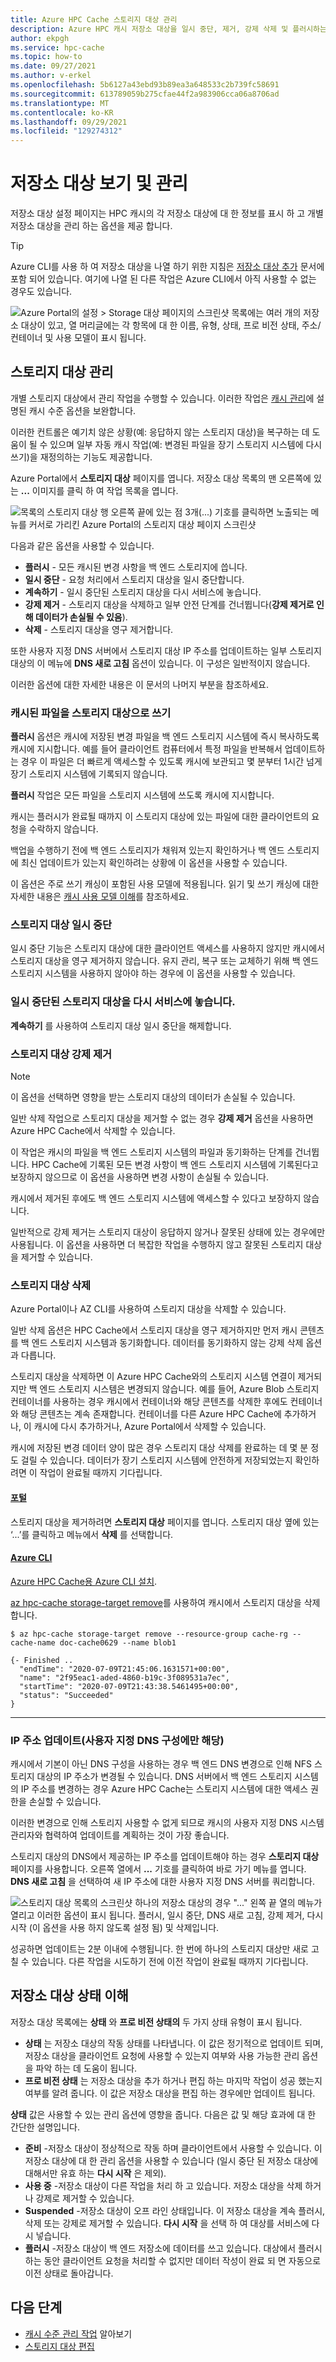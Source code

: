 ```yaml
---
title: Azure HPC Cache 스토리지 대상 관리
description: Azure HPC 캐시 저장소 대상을 일시 중단, 제거, 강제 삭제 및 플러시하는 방법 및 저장소 대상 상태를 이해 하는 방법
author: ekpgh
ms.service: hpc-cache
ms.topic: how-to
ms.date: 09/27/2021
ms.author: v-erkel
ms.openlocfilehash: 5b6127a43ebd93b89ea3a648533c2b739fc58691
ms.sourcegitcommit: 613789059b275cfae44f2a983906cca06a8706ad
ms.translationtype: MT
ms.contentlocale: ko-KR
ms.lasthandoff: 09/29/2021
ms.locfileid: "129274312"
---
```

# <a name="view-and-manage-storage-targets"></a>저장소 대상 보기 및 관리

저장소 대상 설정 페이지는 HPC 캐시의 각 저장소 대상에 대 한 정보를 표시 하 고 개별 저장소 대상을 관리 하는 옵션을 제공 합니다.

> [!TIP]
> Azure CLI를 사용 하 여 저장소 대상을 나열 하기 위한 지침은 [저장소 대상 추가](hpc-cache-add-storage.md#view-storage-targets) 문서에 포함 되어 있습니다. 여기에 나열 된 다른 작업은 Azure CLI에서 아직 사용할 수 없는 경우도 있습니다.

![Azure Portal의 설정 > Storage 대상 페이지의 스크린샷 목록에는 여러 개의 저장소 대상이 있고, 열 머리글에는 각 항목에 대 한 이름, 유형, 상태, 프로 비전 상태, 주소/컨테이너 및 사용 모델이 표시 됩니다.](media/storage-targets-list-states.png)

## <a name="manage-storage-targets"></a>스토리지 대상 관리

개별 스토리지 대상에서 관리 작업을 수행할 수 있습니다. 이러한 작업은 [캐시 관리](hpc-cache-manage.md)에 설명된 캐시 수준 옵션을 보완합니다.

이러한 컨트롤은 예기치 않은 상황(예: 응답하지 않는 스토리지 대상)을 복구하는 데 도움이 될 수 있으며 일부 자동 캐시 작업(예: 변경된 파일을 장기 스토리지 시스템에 다시 쓰기)을 재정의하는 기능도 제공합니다.

Azure Portal에서 **스토리지 대상** 페이지를 엽니다. 저장소 대상 목록의 맨 오른쪽에 있는 **...** 이미지를 클릭 하 여 작업 목록을 엽니다.

![목록의 스토리지 대상 행 오른쪽 끝에 있는 점 3개(...) 기호를 클릭하면 노출되는 메뉴를 커서로 가리킨 Azure Portal의 스토리지 대상 페이지 스크린샷](media/storage-target-manage-options.png)

다음과 같은 옵션을 사용할 수 있습니다.

* **플러시** - 모든 캐시된 변경 사항을 백 엔드 스토리지에 씁니다.
* **일시 중단** - 요청 처리에서 스토리지 대상을 일시 중단합니다.
* **계속하기** - 일시 중단된 스토리지 대상을 다시 서비스에 놓습니다.
* **강제 제거** - 스토리지 대상을 삭제하고 일부 안전 단계를 건너뜁니다(**강제 제거로 인해 데이터가 손실될 수 있음**).
* **삭제** - 스토리지 대상을 영구 제거합니다.

또한 사용자 지정 DNS 서버에서 스토리지 대상 IP 주소를 업데이트하는 일부 스토리지 대상의 이 메뉴에 **DNS 새로 고침** 옵션이 있습니다. 이 구성은 일반적이지 않습니다.

이러한 옵션에 대한 자세한 내용은 이 문서의 나머지 부분을 참조하세요.

### <a name="write-cached-files-to-the-storage-target"></a>캐시된 파일을 스토리지 대상으로 쓰기

**플러시** 옵션은 캐시에 저장된 변경 파일을 백 엔드 스토리지 시스템에 즉시 복사하도록 캐시에 지시합니다. 예를 들어 클라이언트 컴퓨터에서 특정 파일을 반복해서 업데이트하는 경우 이 파일은 더 빠르게 액세스할 수 있도록 캐시에 보관되고 몇 분부터 1시간 넘게 장기 스토리지 시스템에 기록되지 않습니다.

**플러시** 작업은 모든 파일을 스토리지 시스템에 쓰도록 캐시에 지시합니다.

캐시는 플러시가 완료될 때까지 이 스토리지 대상에 있는 파일에 대한 클라이언트의 요청을 수락하지 않습니다.

백업을 수행하기 전에 백 엔드 스토리지가 채워져 있는지 확인하거나 백 엔드 스토리지에 최신 업데이트가 있는지 확인하려는 상황에 이 옵션을 사용할 수 있습니다.

이 옵션은 주로 쓰기 캐싱이 포함된 사용 모델에 적용됩니다. 읽기 및 쓰기 캐싱에 대한 자세한 내용은 [캐시 사용 모델 이해](cache-usage-models.md)를 참조하세요.

### <a name="suspend-a-storage-target"></a>스토리지 대상 일시 중단

일시 중단 기능은 스토리지 대상에 대한 클라이언트 액세스를 사용하지 않지만 캐시에서 스토리지 대상을 영구 제거하지 않습니다. 유지 관리, 복구 또는 교체하기 위해 백 엔드 스토리지 시스템을 사용하지 않아야 하는 경우에 이 옵션을 사용할 수 있습니다.

### <a name="put-a-suspended-storage-target-back-in-service"></a>일시 중단된 스토리지 대상을 다시 서비스에 놓습니다.

**계속하기** 를 사용하여 스토리지 대상 일시 중단을 해제합니다.

### <a name="force-remove-a-storage-target"></a>스토리지 대상 강제 제거

> [!NOTE]
> 이 옵션을 선택하면 영향을 받는 스토리지 대상의 데이터가 손실될 수 있습니다.

일반 삭제 작업으로 스토리지 대상을 제거할 수 없는 경우 **강제 제거** 옵션을 사용하면 Azure HPC Cache에서 삭제할 수 있습니다.

이 작업은 캐시의 파일을 백 엔드 스토리지 시스템의 파일과 동기화하는 단계를 건너뜁니다. HPC Cache에 기록된 모든 변경 사항이 백 엔드 스토리지 시스템에 기록된다고 보장하지 않으므로 이 옵션을 사용하면 변경 사항이 손실될 수 있습니다.

캐시에서 제거된 후에도 백 엔드 스토리지 시스템에 액세스할 수 있다고 보장하지 않습니다.

일반적으로 강제 제거는 스토리지 대상이 응답하지 않거나 잘못된 상태에 있는 경우에만 사용됩니다. 이 옵션을 사용하면 더 복잡한 작업을 수행하지 않고 잘못된 스토리지 대상을 제거할 수 있습니다.

### <a name="delete-a-storage-target"></a>스토리지 대상 삭제

Azure Portal이나 AZ CLI를 사용하여 스토리지 대상을 삭제할 수 있습니다.

일반 삭제 옵션은 HPC Cache에서 스토리지 대상을 영구 제거하지만 먼저 캐시 콘텐츠를 백 엔드 스토리지 시스템과 동기화합니다. 데이터를 동기화하지 않는 강제 삭제 옵션과 다릅니다.

스토리지 대상을 삭제하면 이 Azure HPC Cache와의 스토리지 시스템 연결이 제거되지만 백 엔드 스토리지 시스템은 변경되지 않습니다. 예를 들어, Azure Blob 스토리지 컨테이너를 사용하는 경우 캐시에서 컨테이너와 해당 콘텐츠를 삭제한 후에도 컨테이너와 해당 콘텐츠는 계속 존재합니다. 컨테이너를 다른 Azure HPC Cache에 추가하거나, 이 캐시에 다시 추가하거나, Azure Portal에서 삭제할 수 있습니다.

캐시에 저장된 변경 데이터 양이 많은 경우 스토리지 대상 삭제를 완료하는 데 몇 분 정도 걸릴 수 있습니다. 데이터가 장기 스토리지 시스템에 안전하게 저장되었는지 확인하려면 이 작업이 완료될 때까지 기다립니다.

#### <a name="portal"></a>[포털](#tab/azure-portal)

스토리지 대상을 제거하려면 **스토리지 대상** 페이지를 엽니다. 스토리지 대상 옆에 있는 ‘...’를 클릭하고 메뉴에서 **삭제** 를 선택합니다.

#### <a name="azure-cli"></a>[Azure CLI](#tab/azure-cli)

[Azure HPC Cache용 Azure CLI 설치](./az-cli-prerequisites.md).

[az hpc-cache storage-target remove](/cli/azure/hpc-cache/storage-target#az_hpc_cache_storage_target_remove)를 사용하여 캐시에서 스토리지 대상을 삭제합니다.

```azurecli
$ az hpc-cache storage-target remove --resource-group cache-rg --cache-name doc-cache0629 --name blob1

{- Finished ..
  "endTime": "2020-07-09T21:45:06.1631571+00:00",
  "name": "2f95eac1-aded-4860-b19c-3f089531a7ec",
  "startTime": "2020-07-09T21:43:38.5461495+00:00",
  "status": "Succeeded"
}
```

---

### <a name="update-ip-address-custom-dns-configurations-only"></a>IP 주소 업데이트(사용자 지정 DNS 구성에만 해당)

캐시에서 기본이 아닌 DNS 구성을 사용하는 경우 백 엔드 DNS 변경으로 인해 NFS 스토리지 대상의 IP 주소가 변경될 수 있습니다. DNS 서버에서 백 엔드 스토리지 시스템의 IP 주소를 변경하는 경우 Azure HPC Cache는 스토리지 시스템에 대한 액세스 권한을 손실할 수 있습니다.

이러한 변경으로 인해 스토리지 사용할 수 없게 되므로 캐시의 사용자 지정 DNS 시스템 관리자와 협력하여 업데이트를 계획하는 것이 가장 좋습니다.

스토리지 대상의 DNS에서 제공하는 IP 주소를 업데이트해야 하는 경우 **스토리지 대상** 페이지를 사용합니다. 오른쪽 열에서 **...** 기호를 클릭하여 바로 가기 메뉴를 엽니다. **DNS 새로 고침** 을 선택하여 새 IP 주소에 대한 사용자 지정 DNS 서버를 쿼리합니다.

![스토리지 대상 목록의 스크린샷 하나의 저장소 대상의 경우 "..." 왼쪽 끝 열의 메뉴가 열리고 이러한 옵션이 표시 됩니다. 플러시, 일시 중단, DNS 새로 고침, 강제 제거, 다시 시작 (이 옵션을 사용 하지 않도록 설정 됨) 및 삭제입니다.](media/refresh-dns.png)

성공하면 업데이트는 2분 이내에 수행됩니다. 한 번에 하나의 스토리지 대상만 새로 고칠 수 있습니다. 다른 작업을 시도하기 전에 이전 작업이 완료될 때까지 기다립니다.

## <a name="understand-storage-target-state"></a>저장소 대상 상태 이해

저장소 대상 목록에는 **상태** 와 **프로 비전 상태의** 두 가지 상태 유형이 표시 됩니다.

* **상태** 는 저장소 대상의 작동 상태를 나타냅니다. 이 값은 정기적으로 업데이트 되며, 저장소 대상을 클라이언트 요청에 사용할 수 있는지 여부와 사용 가능한 관리 옵션을 파악 하는 데 도움이 됩니다.
* **프로 비전 상태** 는 저장소 대상을 추가 하거나 편집 하는 마지막 작업이 성공 했는지 여부를 알려 줍니다. 이 값은 저장소 대상을 편집 하는 경우에만 업데이트 됩니다.

**상태** 값은 사용할 수 있는 관리 옵션에 영향을 줍니다. 다음은 값 및 해당 효과에 대 한 간단한 설명입니다.

* **준비** -저장소 대상이 정상적으로 작동 하며 클라이언트에서 사용할 수 있습니다. 이 저장소 대상에 대 한 관리 옵션을 사용할 수 있습니다 (일시 중단 된 저장소 대상에 대해서만 유효 하는 **다시 시작** 은 제외).
* **사용 중** -저장소 대상이 다른 작업을 처리 하 고 있습니다. 저장소 대상을 삭제 하거나 강제로 제거할 수 있습니다.
* **Suspended** -저장소 대상이 오프 라인 상태입니다. 이 저장소 대상을 계속 플러시, 삭제 또는 강제로 제거할 수 있습니다. **다시 시작** 을 선택 하 여 대상를 서비스에 다시 넣습니다.
* **플러시** -저장소 대상이 백 엔드 저장소에 데이터를 쓰고 있습니다. 대상에서 플러시하는 동안 클라이언트 요청을 처리할 수 없지만 데이터 작성이 완료 되 면 자동으로 이전 상태로 돌아갑니다.

## <a name="next-steps"></a>다음 단계

* [캐시 수준 관리 작업](hpc-cache-manage.md) 알아보기
* [스토리지 대상 편집](hpc-cache-edit-storage.md)
